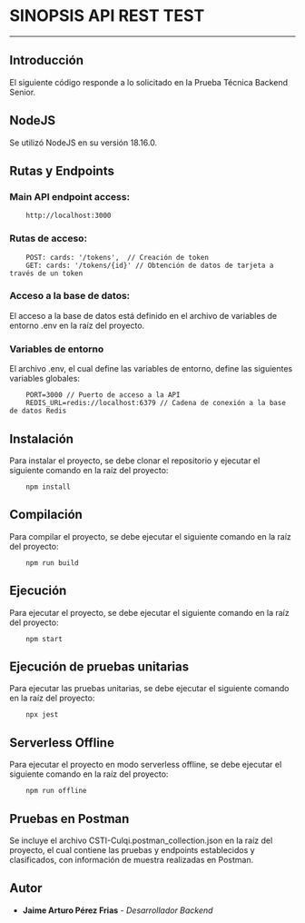 # SINOPSIS API REST TEST
***
## Introducción

El siguiente código responde a lo solicitado en la Prueba Técnica Backend Senior.

## NodeJS

Se utilizó NodeJS en su versión 18.16.0.

## Rutas y Endpoints

### Main API endpoint access:

```
    http://localhost:3000
```

### Rutas de acceso:

```
    POST: cards: '/tokens',  // Creación de token
    GET: cards: '/tokens/{id}' // Obtención de datos de tarjeta a través de un token
```

### Acceso a la base de datos:

El acceso a la base de datos está definido en el archivo de variables de entorno .env en la raíz del proyecto.

### Variables de entorno

El archivo .env, el cual define las variables de entorno, define las siguientes variables globales:

```
    PORT=3000 // Puerto de acceso a la API
    REDIS_URL=redis://localhost:6379 // Cadena de conexión a la base de datos Redis
```

## Instalación

Para instalar el proyecto, se debe clonar el repositorio y ejecutar el siguiente comando en la raíz del proyecto:

```
    npm install
```

## Compilación

Para compilar el proyecto, se debe ejecutar el siguiente comando en la raíz del proyecto:

```
    npm run build
```

## Ejecución

Para ejecutar el proyecto, se debe ejecutar el siguiente comando en la raíz del proyecto:

```
    npm start
```

## Ejecución de pruebas unitarias

Para ejecutar las pruebas unitarias, se debe ejecutar el siguiente comando en la raíz del proyecto:

```
    npx jest
```

## Serverless Offline

Para ejecutar el proyecto en modo serverless offline, se debe ejecutar el siguiente comando en la raíz del proyecto:

```
    npm run offline
```

## Pruebas en Postman

Se incluye el archivo CSTI-Culqi.postman_collection.json en la raíz del proyecto, el cual contiene las pruebas y endpoints establecidos y clasificados, con información de muestra realizadas en Postman.

## Autor
* **Jaime Arturo Pérez Frias** - *Desarrollador Backend*